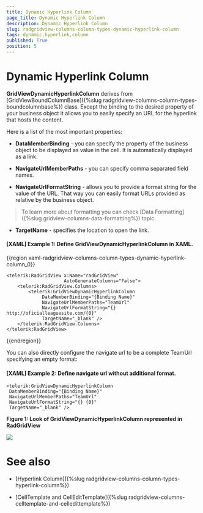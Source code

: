 ```yaml
---
title: Dynamic Hyperlink Column
page_title: Dynamic Hyperlink Column
description: Dynamic Hyperlink Column
slug: radgridview-columns-column-types-dynamic-hyperlink-column
tags: dynamic,hyperlink,column
published: True
position: 5
---
```


# Dynamic Hyperlink Column

__GridViewDynamicHyperlinkColumn__ derives from [GridViewBoundColumnBase]({%slug radgridview-columns-column-types-boundcolumnbase%}) class. Except the binding to the desired property of your business object it allows you to easily specify an URL for the hyperlink that hosts the content.

Here is a list of the most important properties:

* __DataMemberBinding__ - you can specify the property of the business object to be displayed as value in the cell. It is automatically displayed as a link.

* __NavigateUrlMemberPaths__ - you can specify comma separated field names.

* __NavigateUrlFormatString__ - allows you to provide a format string for the value of the URL. That way you can easily format URLs provided as relative by the business object. 
 
>To learn more about formatting you can check [Data Formatting]({%slug gridview-columns-data-formatting%}) topic. 

* __TargetName__ - specifies the location to open the link.

#### __[XAML] Example 1: Define GridViewDynamicHyperlinkColumn in XAML.__

{{region xaml-radgridview-columns-column-types-dynamic-hyperlink-column_0}}

	<telerik:RadGridView x:Name="radGridView"
	                     AutoGenerateColumns="False">
	    <telerik:RadGridView.Columns>
	        <telerik:GridViewDynamicHyperlinkColumn 
				 DataMemberBinding="{Binding Name}"
				 NavigateUrlMemberPaths="TeamUrl"
				 NavigateUrlFormatString="{} http://oficialleaguesite.com/{0}"
				 TargetName="_blank" />
	    </telerik:RadGridView.Columns>
	</telerik:RadGridView>
{{endregion}}

You can also directly configure the navigate url to be a complete TeamUrl specifying an empty format:

#### __[XAML] Example 2: Define navigate url without additional format.__
	<telerik:GridViewDynamicHyperlinkColumn 
	 DataMemberBinding="{Binding Name}"
	 NavigateUrlMemberPaths="TeamUrl"
	 NavigateUrlFormatString="{} {0}"
	 TargetName="_blank" />

__Figure 1: Look of GridViewDynamicHyperlinkColumn represented in RadGridView__ 

![](images/RadGridView_ColumnTypes_9.png)

# See also

* [Hyperlink Column]({%slug radgridview-columns-column-types-hyperlink-column%})

* [CellTemplate and CellEditTemplate]({%slug radgridview-columns-celltemplate-and-celledittemplate%})

